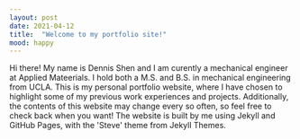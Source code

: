 ```yaml
---
layout: post
date: 2021-04-12
title:  "Welcome to my portfolio site!"
mood: happy
---
```


Hi there! My name is Dennis Shen and I am curently a mechanical engineer at Applied Mateerials. I hold both a M.S. and B.S. in mechanical engineering from UCLA. This is my personal portfolio website, where I have chosen to highlight some of my previous work experiences and projects. Additionally, the contents of this website may change every so often, so feel free to check back when you want! The website is built by me using Jekyll and GitHub Pages, with the 'Steve' theme from Jekyll Themes.
